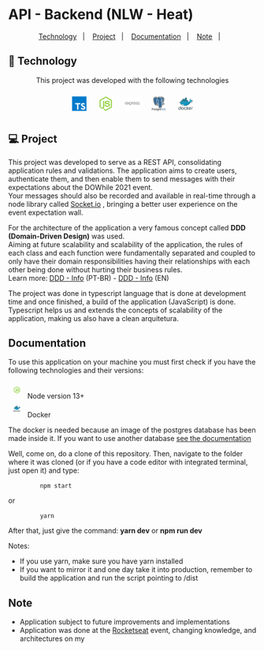 ﻿# API - Backend (NLW - Heat)

<p align="center">
  <a href="#-Technology">Technology</a>&nbsp;&nbsp;&nbsp;|&nbsp;&nbsp;&nbsp;
  <a href="#-Project">Project</a>&nbsp;&nbsp;&nbsp;|&nbsp;&nbsp;&nbsp;
  <a href="#-Project">Documentation</a>&nbsp;&nbsp;&nbsp;|&nbsp;&nbsp;&nbsp;
  <a href="#-Note">Note</a>&nbsp;&nbsp;&nbsp;|&nbsp;&nbsp;&nbsp;
</p>

## 🚀 Technology
<p align="center"> This project was developed with the following technologies </p>
<div align="center">
  <img style="margin: 10px" src="https://github.com/devicons/devicon/blob/master/icons/typescript/typescript-plain.svg" alt="TypeScript" height="30" />  
  <img style="margin: 10px" src="https://github.com/devicons/devicon/blob/master/icons/nodejs/nodejs-original.svg" alt="NodeJS" height="30" />  
  <img style="margin: 10px" src="https://github.com/devicons/devicon/blob/master/icons/express/express-original-wordmark.svg" alt="express" height="30" />  
  <img style="margin: 10px" src="https://github.com/devicons/devicon/blob/master/icons/postgresql/postgresql-original-wordmark.svg" alt="postgres" height="30" />
  <img style="margin: 10px" src="https://github.com/devicons/devicon/blob/master/icons/docker/docker-original-wordmark.svg" alt="docker" height="30" />
</div>

## 💻 Project

This project was developed to serve as a REST API, consolidating application rules and validations.
The application aims to create users, authenticate them, and then enable them to send messages with their expectations about the DOWhile 2021 event.<br>
Your messages should also be recorded and available in real-time through a node library called <a href="https://github.com/socketio/socket.io">Socket.io</a> , bringing a better user experience on the event expectation wall.

For the architecture of the application a very famous concept called <b>DDD (Domain-Driven Design)</b> was used.<br>
Aiming at future scalability and scalability of the application, the rules of each class and each function were fundamentally separated and coupled to only have their domain responsibilities having their relationships with each other being done without hurting their business rules.<br>
Learn more: <a href="https://www.devmedia.com.br/introducao-ao-ddd-em-net/32724">DDD - Info</a> (PT-BR) - <a href="https://khalilstemmler.com/articles/domain-driven-design-intro/">DDD - Info</a> (EN)

The project was done in typescript language that is done at development time and once finished, a build of the application (JavaScript) is done. <br>
Typescript helps us and extends the concepts of scalability of the application, making us also have a clean arquitetura.


## Documentation

To use this application on your machine you must first check if you have the following technologies and their versions:

<img style="margin: 10px" src="https://github.com/devicons/devicon/blob/master/icons/nodejs/nodejs-original.svg" alt="NodeJS" height="15" /> Node version 13+ <br>
<img style="margin: 10px" src="https://github.com/devicons/devicon/blob/master/icons/docker/docker-original-wordmark.svg" alt="docker" height="15" /> Docker <br>

The docker is needed because an image of the postgres database has been made inside it. If you want to use another database <a href="https://www.prisma.io/docs/concepts/components/prisma-client/">see the documentation</a>

Well, come on, do a clone of this repository. Then, navigate to the folder where it was cloned (or if you have a code editor with integrated terminal, just open it) and type:

             npm start
                        
or 

             yarn
             
After that, just give the command: <b>yarn dev</b> or <b>npm run dev</b>

Notes:

- If you use yarn, make sure you have yarn installed
- If you want to mirror it and one day take it into production, remember to build the application and run the script pointing to /dist



## Note

- Application subject to future improvements and implementations
- Application was done at the  <a href="https://www.rocketseat.com.br/">Rocketseat</a> event, changing knowledge, and architectures on my
